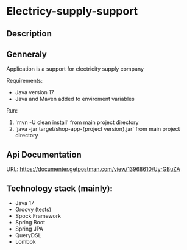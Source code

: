 # Electricy-supply-support

## Description

## Genneraly

Application is a support for electricity supply company

Requirements:
- Java version 17
- Java and Maven added to enviroment variables

Run:
1. 'mvn -U clean install' from main project directory
2. 'java -jar target/shop-app-{project version}.jar' from main project directory

## Api Documentation
 URL: https://documenter.getpostman.com/view/13968610/UyrGBuZA
 
## Technology stack (mainly):
- Java 17
- Groovy (tests)
- Spock Framework
- Spring Boot
- Spring JPA
- QueryDSL
- Lombok
